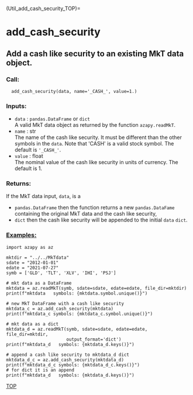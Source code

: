 (Util_add_cash_security_TOP)= 
# add_cash_security

## Add a cash like security to an existing MkT data object.

### Call:

```
  add_cash_security(data, name='_CASH_', value=1.)
```

### Inputs:

* `data` : `pandas.DataFrame` or `dict` <br>
A valid MkT data object as returned by the function `azapy.readMkT`.
* `name` : str <br>
The name of the cash like security. It must be different than the other
symbols in the `data`. Note that 'CASH' is a valid stock symbol.
The default is `'_CASH_'`.
* `value` : float <br>
The nominal value of the cash like security in units of currency. The
default is 1.

### Returns:
If the MkT data input, `data`, is a
* `pandas.DataFrame` then the
  function returns a new `pandas.DataFame` containing the
  original MkT data and the cash like security,
* `dict` then the cash like security will be appended to the initial `data`
`dict`.

### [Examples:](https://github.com/Mircea-MMXXI/azapy/blob/main/scripts/util/add_cash_security_example.py)
```
import azapy as az

mktdir = "../../MkTdata"
sdate = "2012-01-01"
edate = "2021-07-27"
symb = ['GLD', 'TLT', 'XLV', 'IHI', 'PSJ']

# mkt data as a DataFrame
mktdata = az.readMkT(symb, sdate=sdate, edate=edate, file_dir=mktdir)
print(f"mktdata   symbols: {mktdata.symbol.unique()}")

# new MkT DataFrame with a cash like security
mktdata_c = az.add_cash_security(mktdata)
print(f"mktdata_c symbols: {mktdata_c.symbol.unique()}")

# mkt data as a dict
mktdata_d = az.readMkT(symb, sdate=sdate, edate=edate, file_dir=mktdir, 
                       output_format='dict')
print(f"mktdata_d   symbols: {mktdata_d.keys()}")

# append a cash like security to mktdata_d dict
mktdata_d_c = az.add_cash_security(mktdata_d)
print(f"mktdata_d_c symbols: {mktdata_d_c.keys()}")
# for dict it is an append
print(f"mktdata_d   symbols: {mktdata_d.keys()}")
```
[TOP](Util_add_cash_security_TOP) 
